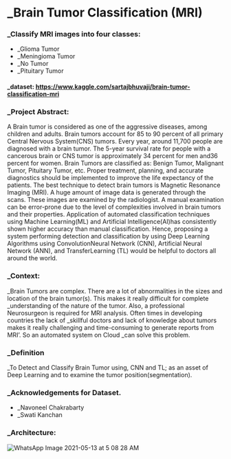# _Brain Tumor Classification (MRI)
### _Classify MRI images into four classes:
* _Glioma Tumor
* _Meningioma Tumor 
* _No Tumor
* _Pituitary Tumor
  
#### _dataset: https://www.kaggle.com/sartajbhuvaji/brain-tumor-classification-mri

### _Project Abstract:
A Brain tumor is considered as one of the aggressive diseases, among children and adults. Brain tumors account for 85 to 90 percent of all primary Central Nervous 
System(CNS) tumors. Every year, around 11,700 people are diagnosed with a brain tumor. The 5-year survival rate for people with a cancerous brain or CNS tumor is 
approximately 34 percent for men and36 percent for women. Brain Tumors are classified as: Benign Tumor, Malignant Tumor, Pituitary Tumor, etc. 
Proper treatment, planning, and accurate diagnostics should be implemented to improve the life expectancy of the patients. The best technique to 
detect brain tumors is Magnetic Resonance Imaging (MRI). A huge amount of image data is generated through the scans. These images are examined by the radiologist. 
A manual examination can be error-prone due to the level of complexities involved in brain tumors and their properties.
Application of automated classification techniques using Machine Learning(ML) and Artificial Intelligence(AI)has consistently shown higher accuracy than manual 
classification. Hence, proposing a system performing detection and classification by using Deep Learning Algorithms using ConvolutionNeural Network (CNN), 
Artificial Neural Network (ANN), and TransferLearning (TL) would be helpful to doctors all around the world.

### _Context:
_Brain Tumors are complex. There are a lot of abnormalities in the sizes and location of the brain tumor(s). This makes it really difficult for complete 
_understanding of the nature of the tumor. Also, a professional Neurosurgeon is required for MRI analysis. Often times in developing countries the lack of
_skillful doctors and lack of knowledge about tumors makes it really challenging and time-consuming to generate reports from MRI’. So an automated system on Cloud 
_can solve this problem.

### _Definition
_To Detect and Classify Brain Tumor using, CNN and TL; as an asset of Deep Learning and to examine the tumor position(segmentation).

### _Acknowledgements for Dataset.
* _Navoneel Chakrabarty
* _Swati Kanchan


### _Architecture:
![WhatsApp Image 2021-05-13 at 5 08 28 AM](https://user-images.githubusercontent.com/65220704/118059052-341d9480-b3ad-11eb-80f9-0088d8f679a5.jpeg)
